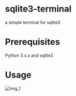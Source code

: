 # sqlite3-terminal
a simple terminal for sqlite3

# Prerequisites
Python 3.x.x and sqlite3

# Usage

![img_1](file:///C:/Users/pc/Pictures/C%20programming%20tutorial%20004.png)
